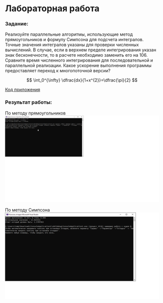 # Лабораторная работа

### Задание:

Реализуйте параллельные алгоритмы, использующие метод прямоугольников и формулу Симпсона для подсчета интегралов. Точные значения интегралов указаны для проверки численных вычислений. В случае, если в верхнем пределе интегрирования указан знак бесконечности, то в расчете необходимо заменить его на 106. 
Сравните время численного интегрирования для последовательной и параллельной реализации. Какое ускорение выполнения программы предоставляет переход к многопоточной версии?

$$
\int_0^{\infty} \dfrac{dx}{1+x^{2}}=\dfrac{\pi}{2}
$$

[Код приложения](main.cpp)

### Результат работы:

По методу прямоугольников
![Результат работы](result.png)

По методу Симпсона
![Результат работы](result_simp.png)
